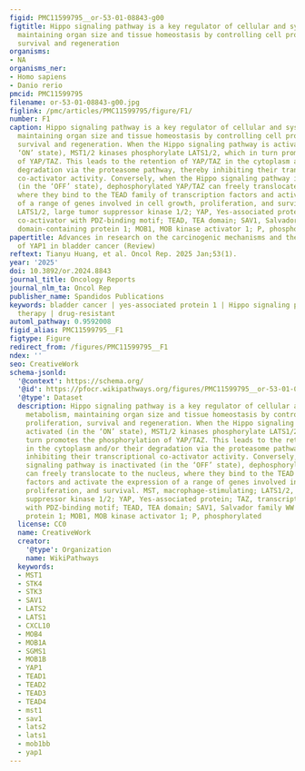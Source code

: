```yaml
---
figid: PMC11599795__or-53-01-08843-g00
figtitle: Hippo signaling pathway is a key regulator of cellular and systemic metabolism,
  maintaining organ size and tissue homeostasis by controlling cell proliferation,
  survival and regeneration
organisms:
- NA
organisms_ner:
- Homo sapiens
- Danio rerio
pmcid: PMC11599795
filename: or-53-01-08843-g00.jpg
figlink: /pmc/articles/PMC11599795/figure/F1/
number: F1
caption: Hippo signaling pathway is a key regulator of cellular and systemic metabolism,
  maintaining organ size and tissue homeostasis by controlling cell proliferation,
  survival and regeneration. When the Hippo signaling pathway is activated (in the
  ‘ON’ state), MST1/2 kinases phosphorylate LATS1/2, which in turn promotes the phosphorylation
  of YAP/TAZ. This leads to the retention of YAP/TAZ in the cytoplasm and/or their
  degradation via the proteasome pathway, thereby inhibiting their transcriptional
  co-activator activity. Conversely, when the Hippo signaling pathway is inactivated
  (in the ‘OFF’ state), dephosphorylated YAP/TAZ can freely translocate to the nucleus,
  where they bind to the TEAD family of transcription factors and activate the expression
  of a range of genes involved in cell growth, proliferation, and survival. MST, macrophage-stimulating;
  LATS1/2, large tumor suppressor kinase 1/2; YAP, Yes-associated protein; TAZ, transcriptional
  co-activator with PDZ-binding motif; TEAD, TEA domain; SAV1, Salvador family WW
  domain-containing protein 1; MOB1, MOB kinase activator 1; P, phosphorylated
papertitle: Advances in research on the carcinogenic mechanisms and therapeutic potential
  of YAP1 in bladder cancer (Review)
reftext: Tianyu Huang, et al. Oncol Rep. 2025 Jan;53(1).
year: '2025'
doi: 10.3892/or.2024.8843
journal_title: Oncology Reports
journal_nlm_ta: Oncol Rep
publisher_name: Spandidos Publications
keywords: bladder cancer | yes-associated protein 1 | Hippo signaling pathway | targeted
  therapy | drug-resistant
automl_pathway: 0.9592008
figid_alias: PMC11599795__F1
figtype: Figure
redirect_from: /figures/PMC11599795__F1
ndex: ''
seo: CreativeWork
schema-jsonld:
  '@context': https://schema.org/
  '@id': https://pfocr.wikipathways.org/figures/PMC11599795__or-53-01-08843-g00.html
  '@type': Dataset
  description: Hippo signaling pathway is a key regulator of cellular and systemic
    metabolism, maintaining organ size and tissue homeostasis by controlling cell
    proliferation, survival and regeneration. When the Hippo signaling pathway is
    activated (in the ‘ON’ state), MST1/2 kinases phosphorylate LATS1/2, which in
    turn promotes the phosphorylation of YAP/TAZ. This leads to the retention of YAP/TAZ
    in the cytoplasm and/or their degradation via the proteasome pathway, thereby
    inhibiting their transcriptional co-activator activity. Conversely, when the Hippo
    signaling pathway is inactivated (in the ‘OFF’ state), dephosphorylated YAP/TAZ
    can freely translocate to the nucleus, where they bind to the TEAD family of transcription
    factors and activate the expression of a range of genes involved in cell growth,
    proliferation, and survival. MST, macrophage-stimulating; LATS1/2, large tumor
    suppressor kinase 1/2; YAP, Yes-associated protein; TAZ, transcriptional co-activator
    with PDZ-binding motif; TEAD, TEA domain; SAV1, Salvador family WW domain-containing
    protein 1; MOB1, MOB kinase activator 1; P, phosphorylated
  license: CC0
  name: CreativeWork
  creator:
    '@type': Organization
    name: WikiPathways
  keywords:
  - MST1
  - STK4
  - STK3
  - SAV1
  - LATS2
  - LATS1
  - CXCL10
  - MOB4
  - MOB1A
  - SGMS1
  - MOB1B
  - YAP1
  - TEAD1
  - TEAD2
  - TEAD3
  - TEAD4
  - mst1
  - sav1
  - lats2
  - lats1
  - mob1bb
  - yap1
---
```

